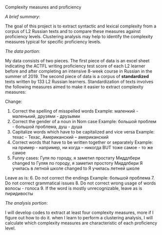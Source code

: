 Complexity measures and proficiency

*A brief summary*:

The goal of this project is to extract syntactic and lexical complexity from a corpus of L2 Russian texts and to compare these measures against proficiency levels. Clustering analysis may help to identify the complexity measures typical for specific proficiency levels.

*The data portion*:

My data consists of two pieces. The first piece of data is an excel sheet indicating the ACTFL writing proficiency test score of each L2 learner before and after completing an intensive 8-week course in Russian in the summer of 2019. The second piece of data is a corpus of **standardized** texts written by 133 L2 Russian learners. Standardization of texts involves the following measures aimed to make it easier to extract complexity measures:

Change:
1.	Correct the spelling of misspelled words
Example: маленкий - маленький, друзями - друзьями
2.	Correct the gender of a noun in Nom case
Example: большой проблем - большой проблема, душ - душа
3.	Capitalize words which have to be capitalized and vice versa 
Example: техас - Техас, Американский – американский
4.	Correct words that have to be written together or separately
Example: на пример - например, ни когда – никогда BUT тоже самое - то же самое 
5.	Funny cases:
Гуля по городу, я заметил простату Миддлбери changed to Гуляя по городу, я заметил простоту Миддлбери
Я училась в летной школе changed to Я училась  летней школе 

Leave as is:
6.	Do not correct the endings
Example: большой проблема
7.	Do not correct grammatical issues
8.	Do not correct wrong usage of words
волосы - голоса
9.	If the word is mostly unrecognizable, leave as is
пиридивосты


*The analysis portion*:

I will develop codes to extract at least four complexity measures, more if I figure out how to do it. when I learn to perform a clustering analysis, I will calculate which complexity measures are characteristic of each proficiency level. 